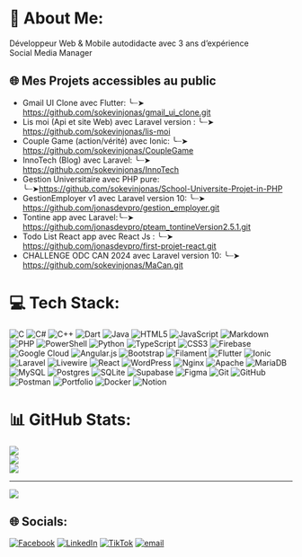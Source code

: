 # 💫 About Me:
Développeur Web & Mobile autodidacte avec 3 ans d’expérience <br> Social Media Manager 

## 🌐 Mes Projets accessibles au public
- Gmail UI Clone avec Flutter: ╰┈➤ https://github.com/sokevinjonas/gmail_ui_clone.git
- Lis moi (Api et site Web) avec Laravel version : ╰┈➤ https://github.com/sokevinjonas/lis-moi
- Couple Game (action/vérité) avec Ionic: ╰┈➤ https://github.com/sokevinjonas/CoupleGame
- InnoTech (Blog) avec Laravel: ╰┈➤ https://github.com/sokevinjonas/InnoTech
- Gestion Universitaire avec PHP pure: ╰┈➤https://github.com/sokevinjonas/School-Universite-Projet-in-PHP
- GestionEmployer v1 avec Laravel version 10: ╰┈➤ https://github.com/jonasdevpro/gestion_employer.git 
- Tontine app avec Laravel:╰┈➤ https://github.com/jonasdevpro/pteam_tontineVersion2.5.1.git
- Todo List React app avec React Js : ╰┈➤ https://github.com/jonasdevpro/first-projet-react.git
- CHALLENGE ODC CAN 2024 avec Laravel version 10: ╰┈➤ https://github.com/sokevinjonas/MaCan.git


# 💻 Tech Stack:
![C](https://img.shields.io/badge/c-%2300599C.svg?style=for-the-badge&logo=c&logoColor=white) ![C#](https://img.shields.io/badge/c%23-%23239120.svg?style=for-the-badge&logo=csharp&logoColor=white) ![C++](https://img.shields.io/badge/c++-%2300599C.svg?style=for-the-badge&logo=c%2B%2B&logoColor=white) ![Dart](https://img.shields.io/badge/dart-%230175C2.svg?style=for-the-badge&logo=dart&logoColor=white) ![Java](https://img.shields.io/badge/java-%23ED8B00.svg?style=for-the-badge&logo=openjdk&logoColor=white) ![HTML5](https://img.shields.io/badge/html5-%23E34F26.svg?style=for-the-badge&logo=html5&logoColor=white) ![JavaScript](https://img.shields.io/badge/javascript-%23323330.svg?style=for-the-badge&logo=javascript&logoColor=%23F7DF1E) ![Markdown](https://img.shields.io/badge/markdown-%23000000.svg?style=for-the-badge&logo=markdown&logoColor=white) ![PHP](https://img.shields.io/badge/php-%23777BB4.svg?style=for-the-badge&logo=php&logoColor=white) ![PowerShell](https://img.shields.io/badge/PowerShell-%235391FE.svg?style=for-the-badge&logo=powershell&logoColor=white) ![Python](https://img.shields.io/badge/python-3670A0?style=for-the-badge&logo=python&logoColor=ffdd54) ![TypeScript](https://img.shields.io/badge/typescript-%23007ACC.svg?style=for-the-badge&logo=typescript&logoColor=white) ![CSS3](https://img.shields.io/badge/css3-%231572B6.svg?style=for-the-badge&logo=css3&logoColor=white) ![Firebase](https://img.shields.io/badge/firebase-%23039BE5.svg?style=for-the-badge&logo=firebase) ![Google Cloud](https://img.shields.io/badge/GoogleCloud-%234285F4.svg?style=for-the-badge&logo=google-cloud&logoColor=white) ![Angular.js](https://img.shields.io/badge/angular.js-%23E23237.svg?style=for-the-badge&logo=angularjs&logoColor=white) ![Bootstrap](https://img.shields.io/badge/bootstrap-%238511FA.svg?style=for-the-badge&logo=bootstrap&logoColor=white) ![Filament](https://img.shields.io/badge/Filament-FFAA00?style=for-the-badge&logoColor=%23000000) ![Flutter](https://img.shields.io/badge/Flutter-%2302569B.svg?style=for-the-badge&logo=Flutter&logoColor=white) ![Ionic](https://img.shields.io/badge/Ionic-%233880FF.svg?style=for-the-badge&logo=Ionic&logoColor=white) ![Laravel](https://img.shields.io/badge/laravel-%23FF2D20.svg?style=for-the-badge&logo=laravel&logoColor=white) ![Livewire](https://img.shields.io/badge/livewire-%234e56a6.svg?style=for-the-badge&logo=livewire&logoColor=white) ![React](https://img.shields.io/badge/react-%2320232a.svg?style=for-the-badge&logo=react&logoColor=%2361DAFB) ![WordPress](https://img.shields.io/badge/WordPress-%23117AC9.svg?style=for-the-badge&logo=WordPress&logoColor=white) ![Nginx](https://img.shields.io/badge/nginx-%23009639.svg?style=for-the-badge&logo=nginx&logoColor=white) ![Apache](https://img.shields.io/badge/apache-%23D42029.svg?style=for-the-badge&logo=apache&logoColor=white) ![MariaDB](https://img.shields.io/badge/MariaDB-003545?style=for-the-badge&logo=mariadb&logoColor=white) ![MySQL](https://img.shields.io/badge/mysql-4479A1.svg?style=for-the-badge&logo=mysql&logoColor=white) ![Postgres](https://img.shields.io/badge/postgres-%23316192.svg?style=for-the-badge&logo=postgresql&logoColor=white) ![SQLite](https://img.shields.io/badge/sqlite-%2307405e.svg?style=for-the-badge&logo=sqlite&logoColor=white) ![Supabase](https://img.shields.io/badge/Supabase-3ECF8E?style=for-the-badge&logo=supabase&logoColor=white) ![Figma](https://img.shields.io/badge/figma-%23F24E1E.svg?style=for-the-badge&logo=figma&logoColor=white) ![Git](https://img.shields.io/badge/git-%23F05033.svg?style=for-the-badge&logo=git&logoColor=white) ![GitHub](https://img.shields.io/badge/github-%23121011.svg?style=for-the-badge&logo=github&logoColor=white) ![Postman](https://img.shields.io/badge/Postman-FF6C37?style=for-the-badge&logo=postman&logoColor=white) ![Portfolio](https://img.shields.io/badge/Portfolio-%23000000.svg?style=for-the-badge&logo=firefox&logoColor=#FF7139) ![Docker](https://img.shields.io/badge/docker-%230db7ed.svg?style=for-the-badge&logo=docker&logoColor=white) ![Notion](https://img.shields.io/badge/Notion-%23000000.svg?style=for-the-badge&logo=notion&logoColor=white)

# 📊 GitHub Stats:
![](https://github-readme-stats.vercel.app/api?username=sokevinjonas&theme=dark&hide_border=false&include_all_commits=true&count_private=true)<br/>
![](https://nirzak-streak-stats.vercel.app/?user=sokevinjonas&theme=dark&hide_border=false)<br/>
![](https://github-readme-stats.vercel.app/api/top-langs/?username=sokevinjonas&theme=dark&hide_border=false&include_all_commits=true&count_private=true&layout=compact)

---
[![](https://visitcount.itsvg.in/api?id=sokevinjonas&icon=0&color=0)](https://visitcount.itsvg.in)


## 🌐 Socials:
[![Facebook](https://img.shields.io/badge/Facebook-%231877F2.svg?logo=Facebook&logoColor=white)](https://facebook.com/kevine.sow.1) [![LinkedIn](https://img.shields.io/badge/LinkedIn-%230077B5.svg?logo=linkedin&logoColor=white)](https://linkedin.com/in/sojonas) [![TikTok](https://img.shields.io/badge/TikTok-%23000000.svg?logo=TikTok&logoColor=white)](https://tiktok.com/@couturartofficiel) [![email](https://img.shields.io/badge/Email-D14836?logo=gmail&logoColor=white)](mailto:kjonasdevpro@gmail.com)
